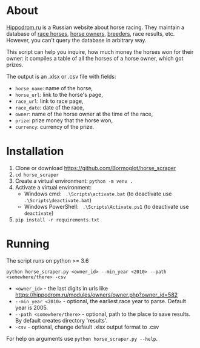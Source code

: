# About
[Hippodrom.ru](https://hippodrom.ru/) is a Russian website about horse racing. They maintain a database of [race horses](https://hippodrom.ru/modules/horses/horse.php), [horse owners](https://hippodrom.ru/modules/owners/owner.php), [breeders](https://hippodrom.ru/modules/breeders/breeder.php), race results, etc. However, you can't query the database in arbitrary way.

This script can help you inquire, how much money the horses won for their owner: it compiles a table of all the horses of a horse owner, which got prizes.

The output is an .xlsx or .csv file with fields:
- `horse_name`: name of the horse,
- `horse_url`: link to the horse's page,
- `race_url`: link to race page,
- `race_date`: date of the race,
- `owner`: name of the horse owner at the time of the race,
- `prize`: prize money that the horse won,
- `currency`: currency of the prize.
# Installation
1. Clone or download https://github.com/Bormoglot/horse_scraper
2. `cd horse_scraper`
3. Create a virtual environment: `python -m venv .`
4. Activate a virtual environment:
    - Windows cmd: ` .\Scripts\activate.bat` (to deactivate use ` .\Scripts\deactivate.bat`)
    - Windows PowerShell: ` .\Scripts\Activate.ps1` (to deactivate use ` deactivate`)
5. `pip install -r requirements.txt`
# Running
The script runs on python >= 3.6

`python horse_scraper.py <owner_id> --min_year <2010> --path <somewhere/there> -csv`
- `<owner_id>` - the last digits in urls like https://hippodrom.ru/modules/owners/owner.php?owner_id=582
- `--min_year <2010>` - optional, the earliest race year to parse. Default year is 2005.
- `--path <somewhere/there>` - optional, path to the place to save results. By default creates directory 'results'.
- `-csv` - optional, change default .xlsx output format to .csv

For help on arguments use `python horse_scraper.py --help`.